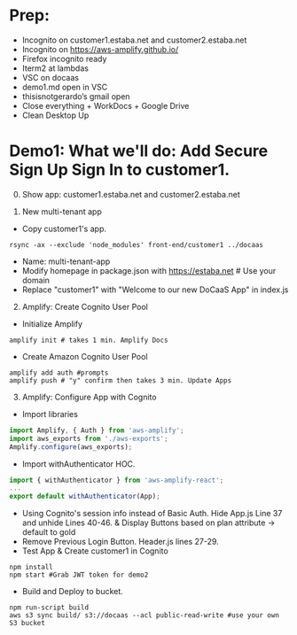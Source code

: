 # Prep: 
* Incognito on customer1.estaba.net and customer2.estaba.net
* Incognito on https://aws-amplify.github.io/
* Firefox incognito ready
* Iterm2 at lambdas
* VSC on docaas
* demo1.md open in VSC
* thisisnotgerardo’s gmail open
* Close everything + WorkDocs + Google Drive
* Clean Desktop Up

# Demo1: What we'll do: Add Secure Sign Up Sign In to customer1.
0. Show app: customer1.estaba.net and customer2.estaba.net

1. New multi-tenant app
* Copy customer1's app.
```shell
rsync -ax --exclude 'node_modules' front-end/customer1 ../docaas
```
* Name: multi-tenant-app
* Modify homepage in package.json with https://estaba.net # Use your domain
* Replace "customer1" with "Welcome to our new DoCaaS App" in index.js

2. Amplify: Create Cognito User Pool
* Initialize Amplify
```shell
amplify init # takes 1 min. Amplify Docs
```
* Create Amazon Cognito User Pool
```shell
amplify add auth #prompts
amplify push # "y" confirm then takes 3 min. Update Apps
```

3. Amplify: Configure App with Cognito
* Import libraries
```js
import Amplify, { Auth } from 'aws-amplify';
import aws_exports from './aws-exports';
Amplify.configure(aws_exports);
```
* Import withAuthenticator HOC.
```js
import { withAuthenticator } from 'aws-amplify-react';
...
export default withAuthenticator(App);
```
* Using Cognito's session info instead of Basic Auth. Hide App.js Line 37 and unhide Lines 40-46. & Display Buttons based on plan attribute -> default to gold
* Remove Previous Login Button. Header.js lines 27-29.
* Test App & Create customer1 in Cognito
```shell
npm install
npm start #Grab JWT token for demo2
```
* Build and Deploy to bucket.
```shell
npm run-script build
aws s3 sync build/ s3://docaas --acl public-read-write #use your own S3 bucket
```
